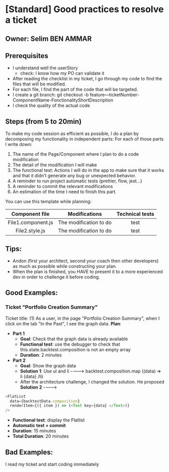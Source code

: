 # [Standard] Good practices to resolve a ticket

## Owner: Selim BEN AMMAR

## Prerequisites

* I understand well the userStory
  * check: I know how my PO can validate it
* After reading the checklist in my ticket, I go through my code to find the files that will be modified.
* For each file, I find the part of the code that will be targeted.
* I create a git branch: git checkout -b feature—ticketNumber-ComponentName-FonctionalityShortDescription
* I check the quality of the actual code

## Steps (from 5 to 20min)

To make my code session as efficient as possible, I do a plan by decomposing my functionality in independent parts:
For each of those parts I write down:
1. The name of the Page/Component where I plan to do a code modification
2. The detail of the modification I will make
3. The functional test: Actions I will do in the app to make sure that it works and that it didn’t generate any bug or unexpected behavior.
4. A reminder to run project automatic tests (prettier, flow, jest…)
5. A reminder to commit the relevant modifications
6. An estimation of the time I need to finish this part.

You can use this template while planning:

| Component file   |     Modifications    | Technical tests |
|:-----------------:|:------------------:|:------------------:|
| File1.component.js |  The modification to do  |  test |
| File2.style.js | The modification to do  | test |

## Tips:
* Andon (first your architect, second your coach then other developers) as much as possible while constructing your plan.
* When the plan is finished, you HAVE to present it to a more experienced dev in order to challenge it before coding.

##  Good Examples:
### Ticket "Portfolio Creation Summary"
Ticket title: (1) As a user, in the page "Portfolio Creation Summary", when I click on the tab "In the Past", I see the graph data.
**Plan**:
- **Part 1**
  - **Goal**: Check that the graph data is already available
  - **Functional test**: use the debugger to check that this.state.backtest.composition is not an empty array
  - **Duration**: 2 minutes
- **Part 2**
  - **Goal**: Show the graph data
  - **Solution 1**: Use ul and li ---->  backtest.composition.map ((data) => li {data} /li)
  * After the architecture challenge, I changed the solution. He proposed **Solution 2** <Flatlist /> ----> 

```javascript
<FlatList 
  data={backtestData.composition} 
  renderItem={({ item }) => (<Text key={data} </Text>)}  
/>
```

  - **Functional test**: display the Flatlist
  - **Automatic test + commit**
  - **Duration**: 15 minutes
- **Total Duration**: 20 minutes

## Bad Examples:
I read my ticket and start coding immediately
